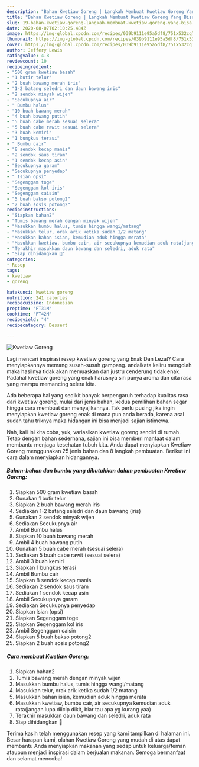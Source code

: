```yaml
---
description: "Bahan Kwetiaw Goreng | Langkah Membuat Kwetiaw Goreng Yang Bisa Manjain Lidah"
title: "Bahan Kwetiaw Goreng | Langkah Membuat Kwetiaw Goreng Yang Bisa Manjain Lidah"
slug: 19-bahan-kwetiaw-goreng-langkah-membuat-kwetiaw-goreng-yang-bisa-manjain-lidah
date: 2020-08-07T02:10:25.484Z
image: https://img-global.cpcdn.com/recipes/039b9111e95a5df8/751x532cq70/kwetiaw-goreng-foto-resep-utama.jpg
thumbnail: https://img-global.cpcdn.com/recipes/039b9111e95a5df8/751x532cq70/kwetiaw-goreng-foto-resep-utama.jpg
cover: https://img-global.cpcdn.com/recipes/039b9111e95a5df8/751x532cq70/kwetiaw-goreng-foto-resep-utama.jpg
author: Jeffery Lewis
ratingvalue: 4.8
reviewcount: 10
recipeingredient:
- "500 gram kwetiaw basah"
- "1 butir telur"
- "2 buah bawang merah iris"
- "1-2 batang seledri dan daun bawang iris"
- "2 sendok minyak wijen"
- "Secukupnya air"
- " Bumbu halus"
- "10 buah bawang merah"
- "4 buah bawang putih"
- "5 buah cabe merah sesuai selera"
- "5 buah cabe rawit sesuai selera"
- "3 buah kemiri"
- "1 bungkus terasi"
- " Bumbu cair"
- "8 sendok kecap manis"
- "2 sendok saus tiram"
- "1 sendok kecap asin"
- "Secukupnya garam"
- "Secukupnya penyedap"
- " Isian opsi"
- "Segenggam toge"
- "Segenggam kol iris"
- "Segenggam caisin"
- "5 buah bakso potong2"
- "2 buah sosis potong2"
recipeinstructions:
- "Siapkan bahan2"
- "Tumis bawang merah dengan minyak wijen"
- "Masukkan bumbu halus, tumis hingga wangi/matang"
- "Masukkan telur, orak arik ketika sudah 1/2 matang"
- "Masukkan bahan isian, kemudian aduk hingga merata"
- "Masukkan kwetiaw, bumbu cair, air secukupnya kemudian aduk rata(jangan lupa diicip dikit, biar tau apa yg kurang yaa)"
- "Terakhir masukkan daun bawang dan seledri, aduk rata"
- "Siap dihidangkan 🤤"
categories:
- Resep
tags:
- kwetiaw
- goreng

katakunci: kwetiaw goreng 
nutrition: 241 calories
recipecuisine: Indonesian
preptime: "PT31M"
cooktime: "PT42M"
recipeyield: "4"
recipecategory: Dessert

---
```



![Kwetiaw Goreng](https://img-global.cpcdn.com/recipes/039b9111e95a5df8/751x532cq70/kwetiaw-goreng-foto-resep-utama.jpg)

Lagi mencari inspirasi resep kwetiaw goreng yang Enak Dan Lezat? Cara menyiapkannya memang susah-susah gampang. andaikata keliru mengolah maka hasilnya tidak akan memuaskan dan justru cenderung tidak enak. Padahal kwetiaw goreng yang enak harusnya sih punya aroma dan cita rasa yang mampu memancing selera kita.



Ada beberapa hal yang sedikit banyak berpengaruh terhadap kualitas rasa dari kwetiaw goreng, mulai dari jenis bahan, kedua pemilihan bahan segar hingga cara membuat dan menyajikannya. Tak perlu pusing jika ingin menyiapkan kwetiaw goreng enak di mana pun anda berada, karena asal sudah tahu triknya maka hidangan ini bisa menjadi sajian istimewa.


Nah, kali ini kita coba, yuk, variasikan kwetiaw goreng sendiri di rumah. Tetap dengan bahan sederhana, sajian ini bisa memberi manfaat dalam membantu menjaga kesehatan tubuh kita. Anda dapat menyiapkan Kwetiaw Goreng menggunakan 25 jenis bahan dan 8 langkah pembuatan. Berikut ini cara dalam menyiapkan hidangannya.

<!--inarticleads1-->

##### Bahan-bahan dan bumbu yang dibutuhkan dalam pembuatan Kwetiaw Goreng:

1. Siapkan 500 gram kwetiaw basah
1. Gunakan 1 butir telur
1. Siapkan 2 buah bawang merah iris
1. Sediakan 1-2 batang seledri dan daun bawang (iris)
1. Gunakan 2 sendok minyak wijen
1. Sediakan Secukupnya air
1. Ambil  Bumbu halus
1. Siapkan 10 buah bawang merah
1. Ambil 4 buah bawang putih
1. Gunakan 5 buah cabe merah (sesuai selera)
1. Sediakan 5 buah cabe rawit (sesuai selera)
1. Ambil 3 buah kemiri
1. Siapkan 1 bungkus terasi
1. Ambil  Bumbu cair
1. Siapkan 8 sendok kecap manis
1. Sediakan 2 sendok saus tiram
1. Sediakan 1 sendok kecap asin
1. Ambil Secukupnya garam
1. Sediakan Secukupnya penyedap
1. Siapkan  Isian (opsi)
1. Siapkan Segenggam toge
1. Siapkan Segenggam kol iris
1. Ambil Segenggam caisin
1. Siapkan 5 buah bakso potong2
1. Siapkan 2 buah sosis potong2




<!--inarticleads2-->

##### Cara membuat Kwetiaw Goreng:

1. Siapkan bahan2
1. Tumis bawang merah dengan minyak wijen
1. Masukkan bumbu halus, tumis hingga wangi/matang
1. Masukkan telur, orak arik ketika sudah 1/2 matang
1. Masukkan bahan isian, kemudian aduk hingga merata
1. Masukkan kwetiaw, bumbu cair, air secukupnya kemudian aduk rata(jangan lupa diicip dikit, biar tau apa yg kurang yaa)
1. Terakhir masukkan daun bawang dan seledri, aduk rata
1. Siap dihidangkan 🤤




Terima kasih telah menggunakan resep yang kami tampilkan di halaman ini. Besar harapan kami, olahan Kwetiaw Goreng yang mudah di atas dapat membantu Anda menyiapkan makanan yang sedap untuk keluarga/teman ataupun menjadi inspirasi dalam berjualan makanan. Semoga bermanfaat dan selamat mencoba!

